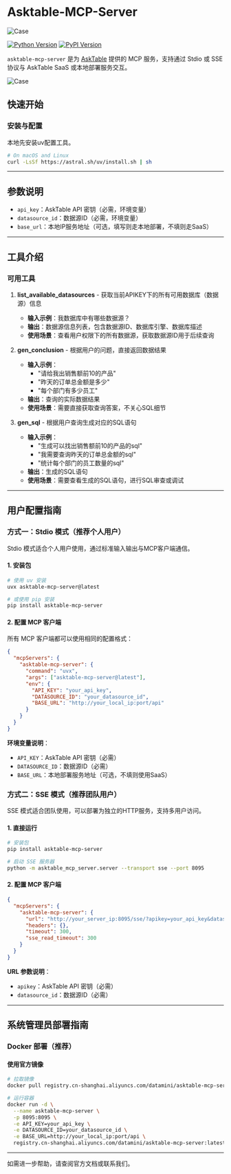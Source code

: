# Asktable-MCP-Server
![Case](https://s3.bmp.ovh/imgs/2025/07/02/a16c161e3570120b.png )

[![Python Version](https://img.shields.io/badge/python-3.10+-blue.svg)](https://www.python.org/)
[![PyPI Version](https://img.shields.io/pypi/v/asktable-mcp-server.svg)](https://pypi.org/project/asktable-mcp-server/)

`asktable-mcp-server` 是为 [AskTable](https://www.asktable.com/) 提供的 MCP 服务，支持通过 Stdio 或 SSE 协议与 AskTable SaaS 或本地部署服务交互。

![Case](https://s3.bmp.ovh/imgs/2025/07/02/7de2a851031f6913.png)

## 快速开始

### 安装与配置
本地先安装uv配置工具。
```bash
# On macOS and Linux
curl -LsSf https://astral.sh/uv/install.sh | sh
```

---

## 参数说明

- `api_key`：AskTable API 密钥（必需，环境变量）
- `datasource_id`：数据源ID（必需，环境变量）
- `base_url`：本地IP服务地址（可选，填写则走本地部署，不填则走SaaS）

---

## 工具介绍

### 可用工具

1. **list_available_datasources** - 获取当前APIKEY下的所有可用数据库（数据源）信息
   - **输入示例**：我数据库中有哪些数据源？
   - **输出**：数据源信息列表，包含数据源ID、数据库引擎、数据库描述
   - **使用场景**：查看用户权限下的所有数据源，获取数据源ID用于后续查询

2. **gen_conclusion** - 根据用户的问题，直接返回数据结果
   - **输入示例**：
     - "请给我出销售额前10的产品"
     - "昨天的订单总金额是多少"
     - "每个部门有多少员工"
   - **输出**：查询的实际数据结果
   - **使用场景**：需要直接获取查询答案，不关心SQL细节

3. **gen_sql** - 根据用户查询生成对应的SQL语句
   - **输入示例**：
     - "生成可以找出销售额前10的产品的sql"
     - "我需要查询昨天的订单总金额的sql"
     - "统计每个部门的员工数量的sql"
   - **输出**：生成的SQL语句
   - **使用场景**：需要查看生成的SQL语句，进行SQL审查或调试

---

## 用户配置指南

### 方式一：Stdio 模式（推荐个人用户）

Stdio 模式适合个人用户使用，通过标准输入输出与MCP客户端通信。

#### 1. 安装包
```bash
# 使用 uv 安装
uvx asktable-mcp-server@latest

# 或使用 pip 安装
pip install asktable-mcp-server
```

#### 2. 配置 MCP 客户端

所有 MCP 客户端都可以使用相同的配置格式：

```json
{
  "mcpServers": {
    "asktable-mcp-server": {
      "command": "uvx",
      "args": ["asktable-mcp-server@latest"],
      "env": {
        "API_KEY": "your_api_key",
        "DATASOURCE_ID": "your_datasource_id",
        "BASE_URL": "http://your_local_ip:port/api"
      }
    }
  }
}
```

**环境变量说明**：
- `API_KEY`：AskTable API 密钥（必需）
- `DATASOURCE_ID`：数据源ID（必需）
- `BASE_URL`：本地部署服务地址（可选，不填则使用SaaS）



### 方式二：SSE 模式（推荐团队用户）

SSE 模式适合团队使用，可以部署为独立的HTTP服务，支持多用户访问。

#### 1. 直接运行
```bash
# 安装包
pip install asktable-mcp-server

# 启动 SSE 服务器
python -m asktable_mcp_server.server --transport sse --port 8095
```

#### 2. 配置 MCP 客户端

```json
{
  "mcpServers": {
    "asktable-mcp-server": {
      "url": "http://your_server_ip:8095/sse/?apikey=your_api_key&datasource_id=your_datasource_id",
      "headers": {},
      "timeout": 300,
      "sse_read_timeout": 300
    }
  }
}
```

**URL 参数说明**：
- `apikey`：AskTable API 密钥（必需）
- `datasource_id`：数据源ID（必需）

---

## 系统管理员部署指南

### Docker 部署（推荐）

#### 使用官方镜像
```bash
# 拉取镜像
docker pull registry.cn-shanghai.aliyuncs.com/datamini/asktable-mcp-server:latest

# 运行容器
docker run -d \
  --name asktable-mcp-server \
  -p 8095:8095 \
  -e API_KEY=your_api_key \
  -e DATASOURCE_ID=your_datasource_id \
  -e BASE_URL=http://your_local_ip:port/api \
  registry.cn-shanghai.aliyuncs.com/datamini/asktable-mcp-server:latest
```


---

如需进一步帮助，请查阅官方文档或联系我们。
